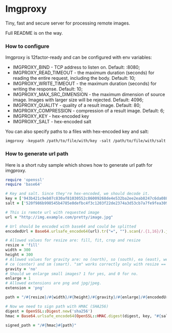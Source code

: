 # Imgproxy

Tiny, fast and secure server for processing remote images.

Full README is on the way.

### How to configure

Imgproxy is 12factor-ready and can be configured with env variables:

* IMGPROXY_BIND - TCP address to listen on. Default: :8080;
* IMGPROXY_READ_TIMEOUT - the maximum duration (seconds) for reading the entire request, including the body. Default: 10;
* IMGPROXY_WRITE_TIMEOUT - the maximum duration (seconds) for writing the response. Default: 10;
* IMGPROXY_MAX_SRC_DIMENSION - the maximum dimension of source image. Images with larger size will be rejected. Default: 4096;
* IMGPROXY_QUALITY - quality of a result image. Default: 80;
* IMGPROXY_COMPRESSION - compression of a result image. Default: 6;
* IMGPROXY_KEY - hex-encoded key
* IMGPROXY_SALT - hex-encoded salt

You can also specify paths to a files with hex-encoded key and salt:

```
imgproxy -keypath /path/to/file/with/key -salt /path/to/file/with/salt
```

### How to generate url path

Here is a short ruby sample which shows how to generate url path for imgproxy.

```ruby
require 'openssl'
require 'base64'

# Key and salt. Since they're hex-encoded, we should decode it.
key = ['943b421c9eb07c830af81030552c86009268de4e532ba2ee2eab8247c6da0881'].pack("H*")
salt = ['520f986b998545b4785e0defbc4f3c1203f22de2374a3d53cb7a7fe9fea309c5'].pack("H*")

# This is remote url with requested image
url = "http://img.example.com/pretty/image.jpg"

# Url should be encoded with base64 and could be splitted
encodedUrl = Base64.urlsafe_encode64(url).tr("=", "").scan(/.{1,16}/).join("/")

# Allowed values for resize are: fill, fit, crop and resize
resize = 'fill'
width = 300
height = 300
# Allowed values for gravity are: no (north), so (south), ea (east), we (west)
# ce (center) and sm (smart). "sm" works correctly only with resize == crop.
gravity = 'no'
# Should we enlarge small images? 1 for yes, and 0 for no.
enlarge = 1
# Allowed extensions are png and jpg/jpeg.
extension = 'png'

path = "/#{resize}/#{width}/#{height}/#{gravity}/#{enlarge}/#{encodedUrl}.#{extension}"

# Now we need to sign path with HMAC (SHA256)
digest = OpenSSL::Digest.new('sha256')
hmac = Base64.urlsafe_encode64(OpenSSL::HMAC.digest(digest, key, "#{salt}#{path}")).tr('=', '')

signed_path = "/#{hmac}#{path}"
```
